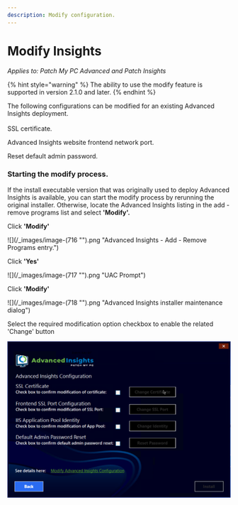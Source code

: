```yaml
---
description: Modify configuration.
---
```


# Modify Insights

_Applies to: Patch My PC Advanced and Patch Insights_

{% hint style="warning" %}
The ability to use the modify feature is supported in version 2.1.0 and later.
{% endhint %}

The following configurations can be modified for an existing Advanced Insights deployment.\
\
SSL certificate.

Advanced Insights website frontend network port.

Reset default admin password.

### **Starting the modify process.** <a href="#starting-the-modify-process" id="starting-the-modify-process"></a>

If the install executable version that was originally used to deploy Advanced Insights is available, you can start the modify process by rerunning the original installer. Otherwise, locate the Advanced Insights listing in the add - remove programs list and select **'Modify'.**

Click **'Modify'**

![](/_images/image-(716 "").png "Advanced Insights - Add - Remove Programs entry.")

Click **'Yes'**

![](/_images/image-(717 "").png "UAC Prompt")

Click **'Modify'**

![](/_images/image-(718 "").png "Advanced Insights installer maintenance dialog")

Select the required modification option checkbox to enable the related 'Change' button

![](/_images/vmconnect_w0AaMZPkHy.png "")